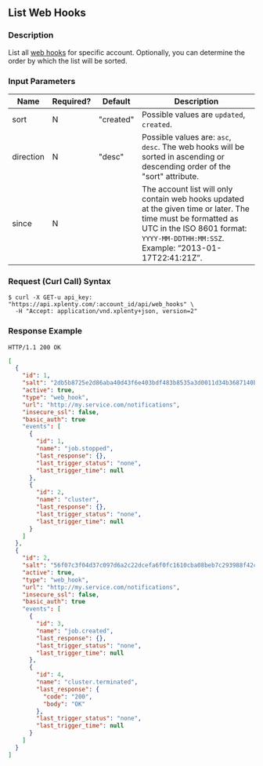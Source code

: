 ## List Web Hooks

### Description
List all [web hooks](https://github.com/xplenty/xplenty-api-doc-v2/blob/master/resources/web-hook.md) for specific account. Optionally, you can determine the order by which the list will be sorted.

### Input Parameters

|Name|Required?|Default|Description|
|----|---------|-------|-----------|
sort|N|"created"|Possible values are  ```updated```, ```created```.
direction|N|"desc"|Possible values are: ```asc```, ```desc```. The web hooks will be sorted in ascending or descending order of the "sort" attribute.
since|N| |The account list will only contain web hooks updated at the given time or later. The time must be formatted as UTC in the ISO 8601 format: ```YYYY-MM-DDTHH:MM:SSZ```. Example: “2013-01-17T22:41:21Z”.

### Request (Curl Call) Syntax
```shell
$ curl -X GET-u api_key: "https://api.xplenty.com/:account_id/api/web_hooks" \
  -H "Accept: application/vnd.xplenty+json, version=2"
```

### Response Example
```HTTP
HTTP/1.1 200 OK
```

```json
[
  {
    "id": 1,
    "salt": "2db5b8725e2d86aba40d43f6e403bdf483b8535a3d0011d34b3687140b52bc8c",
    "active": true,
    "type": "web_hook",
    "url": "http://my.service.com/notifications",
    "insecure_ssl": false,
    "basic_auth": true
    "events": [
      {
        "id": 1,
        "name": "job.stopped",
        "last_response": {},
        "last_trigger_status": "none",
        "last_trigger_time": null
      },
      {
        "id": 2,
        "name": "cluster",
        "last_response": {},
        "last_trigger_status": "none",
        "last_trigger_time": null
      }
    ]
  },
  {
    "id": 2,
    "salt": "56f07c3f04d37c097d6a2c22dcefa6f0fc1610cba08beb7c293988f42cb8ed14",
    "active": true,
    "type": "web_hook",
    "url": "http://my.service.com/notifications",
    "insecure_ssl": false,
    "basic_auth": true
    "events": [
      {
        "id": 3,
        "name": "job.created",
        "last_response": {},
        "last_trigger_status": "none",
        "last_trigger_time": null
      },
      {
        "id": 4,
        "name": "cluster.terminated",
        "last_response": {
          "code": "200",
          "body": "OK"
        },
        "last_trigger_status": "none",
        "last_trigger_time": null
      }
    ]
  }
]
```
